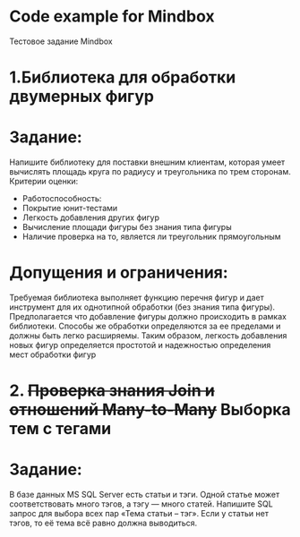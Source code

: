 # Code example for Mindbox
Тестовое задание Mindbox

# 1.Библиотека для обработки двумерных фигур
# Задание:
Напишите библиотеку для поставки внешним клиентам, которая умеет вычислять площадь круга по радиусу и треугольника по трем сторонам. Критерии оценки:
+ Работоспособность:
+ Покрытие юнит-тестами
+ Легкость добавления других фигур
+ Вычисление площади фигуры без знания типа фигуры
+ Наличие проверка на то, является ли треугольник прямоугольным

# Допущения и ограничения:
Требуемая библиотека выполняет функцию перечня фигур и дает инструмент для их однотипной обработки (без знания  типа фигуры). Предполагается что добавление фигуры должно происходить в рамках библиотеки. Способы же обработки определяются за ее пределами и должны быть легко расширяемы.
Таким образом, легкость добавления новых фигур определяется простотой и надежностью определения мест обработки фигур


# 2. ~~Проверка знания Join и отношений Many-to-Many~~ Выборка тем с тегами
# Задание:
В базе данных MS SQL Server есть статьи и тэги. Одной статье может соответствовать много тэгов, а тэгу — много статей. Напишите SQL запрос для выбора всех пар «Тема статьи – тэг». Если у статьи нет тэгов, то её тема всё равно должна выводиться.
